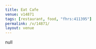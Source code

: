 ```yaml
---
title: Eat Cafe
venue: v14871
tags: [restaurant, food, "fhrs:411395"]
permalink: /v/14871/
layout: venue
---
```

null